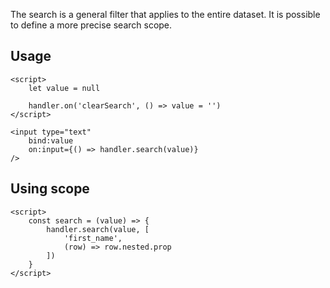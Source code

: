 
The search is a general filter that applies to the entire dataset. It is possible to define a more precise search scope.

## Usage

```svelte
<script>
    let value = null

    handler.on('clearSearch', () => value = '')
</script>

<input type="text"
    bind:value
    on:input={() => handler.search(value)}
/>
```

## Using scope

```svelte
<script>
    const search = (value) => {
        handler.search(value, [
            'first_name',
            (row) => row.nested.prop
        ])
    }
</script>
```